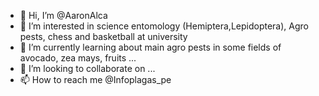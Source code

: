 - 👋 Hi, I’m @AaronAlca
- 👀 I’m interested in science entomology (Hemiptera,Lepidoptera), Agro pests, chess and basketball at university
- 🌱 I’m currently learning about main agro pests in some fields of avocado, zea mays, fruits ...
- 💞️ I’m looking to collaborate on ...
- 📫 How to reach me @Infoplagas_pe 

<!---
AaronAlca/AaronAlca is a ✨ special ✨ repository because its `README.md` (this file) appears on your GitHub profile.
You can click the Preview link to take a look at your changes.
--->
